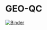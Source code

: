 # GEO-QC
[![Binder](https://mybinder.org/badge_logo.svg)](https://mybinder.org/v2/gh/valpedro/GEO-QC/main)
